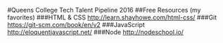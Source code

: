 #Queens College Tech Talent Pipeline 2016
##Free Resources (my favorites)
###HTML & CSS
http://learn.shayhowe.com/html-css/
###Git
https://git-scm.com/book/en/v2
###JavaScript
http://eloquentjavascript.net/
###Node
http://nodeschool.io/


